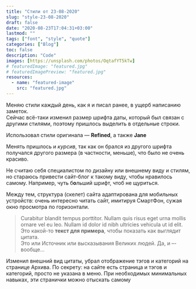 ```yaml
---
title: "Стили от 23-08-2020"
slug: "style-23-08-2020"
draft: false
date: "2020-08-23T17:04:31+03:00"
lastmod: ""
tags: ["font", "style", "quote"]
categories: ["Blog"]
toc: false
description: "Code"
images: [https://unsplash.com/photos/OqtafYT5kTw]
# featuredImage: "featured.jpg"
# featuredImagePreview: "featured.jpg"
resources:
  - name: "featured-image"
    src: "featured.jpg"  
---
```


Меняю стили каждый день, как я и писал ранее, в ущерб написанию заметок.  
Сейчас всё-таки изменил размер шрифта даты, который был связан с другими стилями, поэтому пришлось выделить в отдельные строки.  
<!--more-->  
Использовал стили оригинала — **Refined**, а также **Jane**  

Менять пришлось и *курсив*, так как он брался из другого шрифта получался другого размера (в частности, меньше), что было не очень красиво.  

Не считаю себя специалистом по дизайну или внешнему виду и стилям, но стараюсь привести сайт-блог к такому виду, чтобы нравилось самому. Например, чуть б**о**льший шрифт, чтоб не щуриться.  

Между тем, структура (скелет) сайта адаптирована для мобильных устройств: очень интересно читать сайт, имитируя СмартФон, сужая окно просмотра по горизонтали. 

> Curabitur blandit tempus porttitor. Nullam quis risus eget urna mollis ornare vel eu leo. Nullam id dolor id nibh ultricies vehicula ut id elit.  
Это какой-то **текст для примера**, чтобы показать как выглядит цитата.  
Это или Источник или высказывания Великих людей. Да, и –- вообще...  

Изменил внешний вид цитаты, убрал отображение тэгов и категорий на странице Архива.  По секрету: на сайте есть страница и тэгов и категорий, просто не указана в меню.  При необходимых минимальных навыках, эти странички можно отыскать самому
